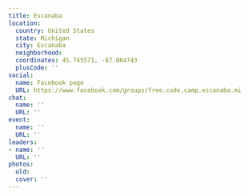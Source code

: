 ```yaml
---
title: Escanaba
location:
  country: United States
  state: Michigan
  city: Escanaba
  neighborhood: 
  coordinates: 45.745571, -87.064743
  plusCode: ''
social:
  name: Facebook page
  URL: https://www.facebook.com/groups/free.code.camp.escanaba.mi
chat:
  name: ''
  URL: ''
event:
  name: ''
  URL: ''
leaders:
- name: ''
  URL: ''
photos:
  old: 
  cover: ''
---
```


